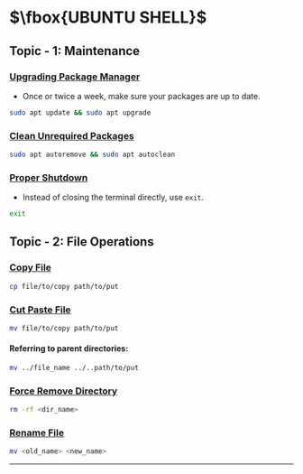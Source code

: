 # $\fbox{UBUNTU SHELL}$





## **Topic - 1: Maintenance**

### <u>Upgrading Package Manager</u>

- Once or twice a week, make sure your packages are up to date.

```sh
sudo apt update && sudo apt upgrade
```


### <u>Clean Unrequired Packages</u>

```sh
sudo apt autoremove && sudo apt autoclean
```


### <u>Proper Shutdown</u>

- Instead of closing the terminal directly, use `exit`.

```sh
exit
```



## **Topic - 2: File Operations**

### <u>Copy File</u>

```sh
cp file/to/copy path/to/put
```


### <u>Cut Paste File</u>

```sh
mv file/to/copy path/to/put
```

#### Referring to parent directories:

```sh
mv ../file_name ../..path/to/put
```


### <u>Force Remove Directory</u>

```sh
rm -rf <dir_name>
```


### <u>Rename File</u>

```sh
mv <old_name> <new_name>
```

---
